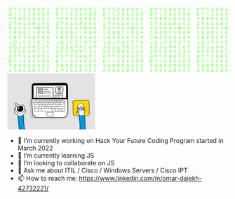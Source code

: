 [![Header](https://github.com/Omarsd007/omarsd007/blob/master/matrix.svg "Header")](https://some-url.dev/)
[![Header](https://github.com/Omarsd007/omarsd007/blob/master/200w.webp "Header")](https://some-url.dev/)

- 🔭 I’m currently working on Hack Your Future Coding Program started in March 2022
- 🌱 I’m currently learning JS 
- 👯 I’m looking to collaborate on JS
- 💬 Ask me about ITIL / Cisco / Windows Servers / Cisco IPT 
- 📫 How to reach me: https://www.linkedin.com/in/omar-daiekh-42732221/

